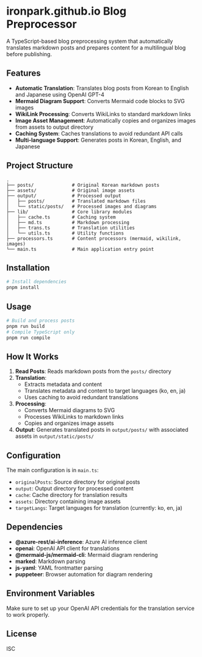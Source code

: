 # ironpark.github.io Blog Preprocessor

A TypeScript-based blog preprocessing system that automatically translates markdown posts and prepares content for a multilingual blog before publishing.

## Features

- **Automatic Translation**: Translates blog posts from Korean to English and Japanese using OpenAI GPT-4
- **Mermaid Diagram Support**: Converts Mermaid code blocks to SVG images
- **WikiLink Processing**: Converts WikiLinks to standard markdown links
- **Image Asset Management**: Automatically copies and organizes images from assets to output directory
- **Caching System**: Caches translations to avoid redundant API calls
- **Multi-language Support**: Generates posts in Korean, English, and Japanese

## Project Structure

```
.
├── posts/              # Original Korean markdown posts
├── assets/             # Original image assets
├── output/             # Processed output
│   ├── posts/          # Translated markdown files
│   └── static/posts/   # Processed images and diagrams
├── lib/                # Core library modules
│   ├── cache.ts        # Caching system
│   ├── md.ts           # Markdown processing
│   ├── trans.ts        # Translation utilities
│   └── utils.ts        # Utility functions
├── processors.ts       # Content processors (mermaid, wikilink, images)
└── main.ts             # Main application entry point
```
## Installation

```bash
# Install dependencies
pnpm install
```

## Usage

```bash
# Build and process posts
pnpm run build
# Compile TypeScript only
pnpm run compile
```

## How It Works
1. **Read Posts**: Reads markdown posts from the `posts/` directory
2. **Translation**: 
   - Extracts metadata and content
   - Translates metadata and content to target languages (ko, en, ja)
   - Uses caching to avoid redundant translations
3. **Processing**:
   - Converts Mermaid diagrams to SVG
   - Processes WikiLinks to markdown links
   - Copies and organizes image assets
4. **Output**: Generates translated posts in `output/posts/` with associated assets in `output/static/posts/`

## Configuration

The main configuration is in `main.ts`:

- `originalPosts`: Source directory for original posts
- `output`: Output directory for processed content
- `cache`: Cache directory for translation results
- `assets`: Directory containing image assets
- `targetLangs`: Target languages for translation (currently: ko, en, ja)

## Dependencies

- **@azure-rest/ai-inference**: Azure AI inference client
- **openai**: OpenAI API client for translations
- **@mermaid-js/mermaid-cli**: Mermaid diagram rendering
- **marked**: Markdown parsing
- **js-yaml**: YAML frontmatter parsing
- **puppeteer**: Browser automation for diagram rendering

## Environment Variables

Make sure to set up your OpenAI API credentials for the translation service to work properly.

## License

ISC